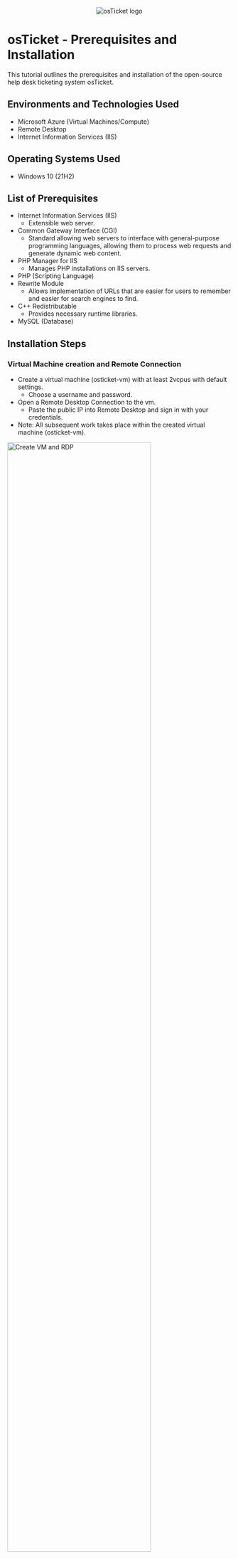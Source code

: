 <p align="center">
<img src="https://i.imgur.com/Clzj7Xs.png" alt="osTicket logo"/>
</p>

# <h1>osTicket - Prerequisites and Installation</h1>
This tutorial outlines the prerequisites and installation of the open-source help desk ticketing system osTicket.<br />



## <h2>Environments and Technologies Used</h2>

- Microsoft Azure (Virtual Machines/Compute)
- Remote Desktop
- Internet Information Services (IIS)

<h2>Operating Systems Used </h2>

- Windows 10</b> (21H2)

## <h2>List of Prerequisites</h2>

- Internet Information Services (IIS)
  - Extensible web server.
- Common Gateway Interface (CGI)
  - Standard allowing web servers to interface with general-purpose programming languages, allowing them to process web requests and generate dynamic web content.
- PHP Manager for IIS
  - Manages PHP installations on IIS servers.
- PHP (Scripting Language)
- Rewrite Module
  - Allows implementation of URLs that are easier for users to remember and easier for search engines to find.
- C++ Redistributable
  - Provides necessary runtime libraries.
- MySQL (Database)

## <h2>Installation Steps</h2>

### <h3>Virtual Machine creation and Remote Connection</h3>

- Create a virtual machine (osticket-vm) with at least 2vcpus with default settings.
  - Choose a username and password.
- Open a Remote Desktop Connection to the vm.
  - Paste the public IP into Remote Desktop and sign in with your credentials.
- Note: All subsequent work takes place within the created virtual machine (osticket-vm).

<p>
<img src="https://github.com/user-attachments/assets/0f3b482c-f276-4a93-b565-b0774de1839a" height="80%" width=80% alt="Create VM and RDP"/>
</p>
<br />

 ### <h3>osTicket Files and enabling IIS snd CGI</h3>

- Download [osTicket Installation Files zip](https://drive.usercontent.google.com/download?id=1b3RBkXTLNGXbibeMuAynkfzdBC1NnqaD&export=download&authuser=0)
  - Extract the files into a folder on the desktop.

<p>
<img src="https://github.com/user-attachments/assets/15229507-85cf-4e8c-8f33-41184cde4c75" height="80%" width="80%" alt="Download and Extract osTicket Files"/>
</p>
<br />

- In Windows Taskbar:
  - Search "control panel".

<p>
<img src="https://github.com/user-attachments/assets/7e3f44a4-4184-4a14-b50e-e0166956deb5" height="80%" width="80%" alt="Windows Taskbar Control Panel Search"/>
</p>
<br />

- In Contronl Panel:
  - Click Programs then "Turn Windows Features on or off".
  - Check IIS, expand the folder and check CGI.
  - Click Okay.

<p>
<img src="https://github.com/user-attachments/assets/2282f15d-383c-4e1f-bb0e-bc1f6cb11a68" height="80%" width="80%" alt="Enable IIS and CGI in Control Panel"/>
</p>
<br />

- In the Web Browser:
  - Browse to 127.0.0.1
  - Confirm that the IIS page displays.

<p>
<img src="https://github.com/user-attachments/assets/230af652-aaf2-481f-817d-3b82e9aaf7b5" height="80%" width="80%" alt="Browse to Localhost and Confirm IIS Page"/>
</p>
<br />

### <h3>Dependencies and Initial Setup</h3>

- Note: The following files are found in the downloaded osTicket Installation Folder.
  - Install PHPManagerForIIS.
    - Click "Next" then "Agree".
  - Install rewrite_amd61_en-US.

<p>
<img src="https://github.com/user-attachments/assets/3e2f8d80-0c5c-4c93-9a2b-83e46677b394" height="80%" width="80%" alt="Install PHP Manager and Rewrite"/>
</p>
<br />

  - In the C Drive (C:):
  - Create a folder name "PHP".
  - Extract the php-7.3.8-nts-Win32-VC15-x86 zip file into the PHP folder.

<p>
<img src="https://github.com/user-attachments/assets/181b27fa-069d-4104-a4f4-6c25487b902e" height="80%" width="80%" alt="Create PHP Folder and Extract PHP Zip File to it"/>
</p>
<br />

- Install VC_redist.x86
- Install mysql-5.5.62-win32
  - Choose "typical" setup.
  - Launch the configuration wizard.
    - Click "Next"
    - Choose "Standard"
    - Click "Next" twice more
    - At the security settings prompt enter a username and password.
      - In this case "root" is used for both. Though bad practice, this is a lab tutorial and everything is wiped at the end.
    - Click "Finish".

<p>
<img src="https://github.com/user-attachments/assets/f10b8ff8-6a78-4fb7-8820-227349289592" height="80%" width="80%" alt="MySQl Installation"/>
</p>
<br />

- Register PHP from within IIS.
  - Open IIS as an Administrator.
  - Double click PHP Manager
  - Click "Register new PHP version".
  - Browse to the PHP folder created earlier (C:PHP).
  - Select the file php-cgi.exe
  - Click Okay.
- Reload IIS
  - In the Action panel click "Stop" then "Start"

<p>
<img src="https://github.com/user-attachments/assets/17d56ff6-b342-48fb-9cbf-59cdd4e6db9d" height="80%" width="80%" alt="Register PHP in IIS"/>
</p>
<br />

### <h3>Install osTicket</h3>

- Extract the osTicket zip in the Installation Files folder.
- Copy the "upload" folder to c:\inetpub\root
- Rename the above folder to "osTicket".
- Stop and Start the IIS server again.

<p>
<img src="https://github.com/user-attachments/assets/9376fcc2-e46b-4741-ad0d-6ba7c14a0f8d" height="80%" width="80%" alt="Upload Folder Copied and Renamed"/>
</p>
<br />

- Within IIS:
  - Expand the Sites folder.
  - Select the osTicket folder.
  - In the action panel click Broswe*:80.
    - The default site will open in the browser.
      - Note that some extensionsion are not enabled.
  - With the osTicket folder still selected, double click PHP Manager again.
    - Select the following and enable in the Actions panel or by right clicking:
      - php_imap.dll
      - php_intl.dll
      - php_opcache.dll
- Refresh the web browser and note the changes to the extensions.

<p>
<img src="https://github.com/user-attachments/assets/4ae22acb-ccdf-48d9-b96a-4fa5decc343b" height="80%" width="80%" alt="Enable PHP Manager Extensions"/>
</p>
<br />

- Rename ost-config.php
  - From: C:\inetpub\wwwroot\osTicket\include\ost-sampleconfig.php
  - To: C:\inetpub\wwwroot\osTicket\include\ost-config.php
- Assign Permissions: ost-config.php
  - Right click the file and select "Properties".
    - Go to the "Security" tab and click "Advanced".
      - Click "Disable inheritance" to strip all permissions from the file.
        - Click "Remove all inherited permissions from this object".
      - Click "Add" in the Advanced Security Settings.
        - Type "Everyone" in the object name field.
          - Note: Though bad practice, this is a lab tutorial and everything is wiped at the end.
        - Check "Full Control" for permissions.
        - Click Okay and Apply.

<p>
<img src="https://github.com/user-attachments/assets/e71dd138-1474-4e0d-b5ae-51615e423c25" height="80%" width="80%" alt="osTicket Include Folder Rename and ost-config Permissions"/>
</p>
<br />

### <h3>osTicket Setup and Final Install</h3>

- At the osTicket default site in the web browser:
  - Click continue
  - Fill out the System Settings and Admin User form fields
    - Note: the emails can be fictitious for this exercise and Admin can not be the username, but adminuser or some variation can be used.

<p>
<img src="https://github.com/user-attachments/assets/c8104888-3a4b-4c37-b5f2-0eb40fe38a4b" height="80%" width="80%" alt="osTicket Form Fields"/>
</p>
<br />

- Install HeidiSQL located in the osTicket Installion Files folder extracted earlier.
  - Click all "Next" until you reach "Install".
    - Ensure that the launch HeidiSQL box is checked.
    - Click "Finish" then "Skip".
  - Create a new session and fill in a username and password.
  - Click "Open" (connects to the session) and right click the "unnamed" session.
    - Create new>Database
      - name it "osTicket". (no spaces or quotes)

<p>
<img src="https://github.com/user-attachments/assets/c623ec5a-3716-4997-b8c3-3f850b046fe4" height="80%" width="80%" alt="HeidiSQL Install"/>
</p>
<br />

- Fill in the form fields for the Database Settings on the osTicket site in the browser:
  - MySQL Database: osTicket
  - MySQL Username: root
  - MySQL Password: root
- Click "Install Now"

<p>
<img src="https://github.com/user-attachments/assets/6bb35543-294b-4283-8efb-8e94bc6d9144" height="80%" width="80%" alt="Database Settings Form Fields"/>
</p>
<br />

- You can now browse to the osTicket URL where users would enter ticket to be addressed and the Staff Control Panel URL where you can login to view tickets and settings.

<p>
<img src="https://i.imgur.com/DJmEXEB.png" height="80%" width="80%" alt="Disk Sanitization Steps"/>
</p>
<br />

<p>
<img src="https://i.imgur.com/DJmEXEB.png" height="80%" width="80%" alt="Disk Sanitization Steps"/>
</p>
<br />

